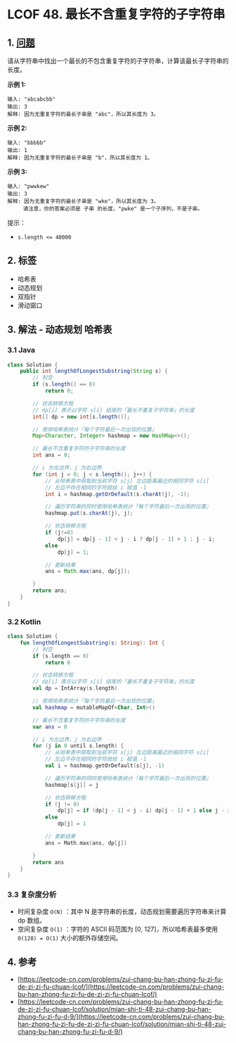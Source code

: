 # LCOF 48. 最长不含重复字符的子字符串

## 1. [问题](https://leetcode-cn.com/problems/zui-chang-bu-han-zhong-fu-zi-fu-de-zi-zi-fu-chuan-lcof/)

请从字符串中找出一个最长的不包含重复字符的子字符串，计算该最长子字符串的长度。

**示例 1:**

```text
输入: "abcabcbb"
输出: 3 
解释: 因为无重复字符的最长子串是 "abc"，所以其长度为 3。
```

**示例 2:**

```text
输入: "bbbbb"
输出: 1
解释: 因为无重复字符的最长子串是 "b"，所以其长度为 1。
```

**示例 3:**

```text
输入: "pwwkew"
输出: 3
解释: 因为无重复字符的最长子串是 "wke"，所以其长度为 3。
     请注意，你的答案必须是 子串 的长度，"pwke" 是一个子序列，不是子串。
```

提示：

* `s.length <= 40000`

## 2. 标签

* 哈希表
* 动态规划
* 双指针
* 滑动窗口

## 3. 解法 - 动态规划 哈希表

### 3.1 Java

```java
class Solution {
    public int lengthOfLongestSubstring(String s) {
        // 判空
        if (s.length() == 0)
            return 0;

        // 状态转移方程
        // dp[i] 表示以字符 s[i] 结尾的「最长不重复子字符串」的长度
        int[] dp = new int[s.length()];

        // 使用哈希表统计「每个字符最后一次出现的位置」
        Map<Character, Integer> hashmap = new HashMap<>();

        // 最长不含重复字符的子字符串的长度
        int ans = 0;

        // i 为左边界，j 为右边界
        for (int j = 0; j < s.length(); j++) {
            // 从哈希表中获取到当前字符 s[j] 左边距离最近的相同字符 s[i]
            // 左边不存在相同的字符就给 i 赋值 -1
            int i = hashmap.getOrDefault(s.charAt(j), -1);

            // 遍历字符串的同时使用哈希表统计「每个字符最后一次出现的位置」
            hashmap.put(s.charAt(j), j);

            // 状态转移方程
            if (j!=0)
                dp[j] = dp[j - 1] < j - i ? dp[j - 1] + 1 : j - i;
            else
                dp[j] = 1;

            // 更新结果
            ans = Math.max(ans, dp[j]);

        }
        return ans;
    }
}

```

### 3.2 Kotlin

```kotlin
class Solution {
    fun lengthOfLongestSubstring(s: String): Int {
        // 判空
        if (s.length == 0)
            return 0

        // 状态转移方程
        // dp[i] 表示以字符 s[i] 结尾的「最长不重复子字符串」的长度
        val dp = IntArray(s.length)

        // 使用哈希表统计「每个字符最后一次出现的位置」
        val hashmap = mutableMapOf<Char, Int>()

        // 最长不含重复字符的子字符串的长度
        var ans = 0

        // i 为左边界，j 为右边界
        for (j in 0 until s.length) {
            // 从哈希表中获取到当前字符 s[j] 左边距离最近的相同字符 s[i]
            // 左边不存在相同的字符就给 i 赋值 -1
            val i = hashmap.getOrDefault(s[j], -1)

            // 遍历字符串的同时使用哈希表统计「每个字符最后一次出现的位置」
            hashmap[s[j]] = j

            // 状态转移方程
            if (j != 0)
                dp[j] = if (dp[j - 1] < j - i) dp[j - 1] + 1 else j - i
            else
                dp[j] = 1

            // 更新结果
            ans = Math.max(ans, dp[j])

        }
        return ans
    }
}
```

### 3.3 复杂度分析

* 时间复杂度 `O(N)` ：其中 N 是字符串的长度，动态规划需要遍历字符串来计算 dp 数组。
* 空间复杂度 `O(1)` ：字符的 ASCII 码范围为 \[0, 127\]，所以哈希表最多使用 `O(128) = O(1)` 大小的额外存储空间。

## 4. 参考

* [https://leetcode-cn.com/problems/zui-chang-bu-han-zhong-fu-zi-fu-de-zi-zi-fu-chuan-lcof/](https://leetcode-cn.com/problems/zui-chang-bu-han-zhong-fu-zi-fu-de-zi-zi-fu-chuan-lcof/)
* [https://leetcode-cn.com/problems/zui-chang-bu-han-zhong-fu-zi-fu-de-zi-zi-fu-chuan-lcof/solution/mian-shi-ti-48-zui-chang-bu-han-zhong-fu-zi-fu-d-9/](https://leetcode-cn.com/problems/zui-chang-bu-han-zhong-fu-zi-fu-de-zi-zi-fu-chuan-lcof/solution/mian-shi-ti-48-zui-chang-bu-han-zhong-fu-zi-fu-d-9/)

